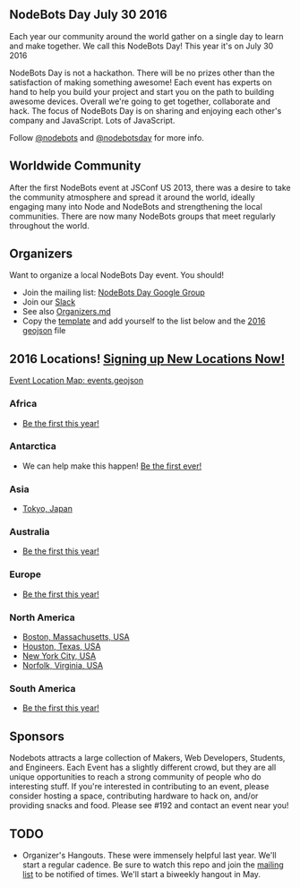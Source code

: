 ## NodeBots Day July 30 2016

Each year our community around the world gather on a single day to learn and make together. We call this NodeBots Day! This year it's on July 30 2016

NodeBots Day is not a hackathon. There will be no prizes other than the satisfaction of making something awesome! Each event has experts on hand to help you build your project and start you on the path to building awesome devices. Overall we're going to get together, collaborate and hack. The focus of NodeBots Day is on sharing and enjoying each other's company and JavaScript. Lots of JavaScript.

Follow [@nodebots](https://twitter.com/nodebots) and [@nodebotsday](https://twitter.com/nodebotsday) for more info.

## Worldwide Community

After the first NodeBots event at JSConf US 2013, there was a desire to take the community atmosphere and spread it around the world, ideally engaging many into Node and NodeBots and strengthening the local communities. There are now many NodeBots groups that meet regularly throughout the world.

## Organizers

Want to organize a local NodeBots Day event. You should!

* Join the mailing list: [NodeBots Day Google Group](https://groups.google.com/forum/#!forum/nodebotsday)
* Join our [Slack](https://nodebotsday-chat.herokuapp.com/)
* See also [Organizers.md](https://github.com/nodebots/nodebotsday/blob/master/Organizers.md)
* Copy the [template](_template/) and add yourself to the list below and the [2016 geojson](2016/events.geojson) file

## 2016 Locations! [Signing up New Locations Now!](2016/_template/)

[Event Location Map: events.geojson](2016/events.geojson)

### Africa
 - [Be the first this year!](2016/_template/)

### Antarctica
 - We can help make this happen! [Be the first ever!](2016/_template/)

### Asia
 - [Tokyo, Japan](2016/tokyo/)

### Australia
 - [Be the first this year!](2016/_template/)

### Europe
 - [Be the first this year!](2016/_template/)

### North America
 - [Boston, Massachusetts, USA](2016/boston/)
 - [Houston, Texas, USA](2016/houston/)
 - [New York City, USA](2016/nyc/)
 - [Norfolk, Virginia, USA](2016/norfolk)

### South America
 - [Be the first this year!](2016/_template/)

## Sponsors

Nodebots attracts a large collection of Makers, Web Developers, Students, and Engineers. Each Event has a slightly different crowd, but they are all unique opportunities to reach a strong community of people who do interesting stuff. If you're interested in contributing to an event, please consider hosting a space, contributing hardware to hack on, and/or providing snacks and food. Please see #192 and contact an event near you!

## TODO
 - Organizer's Hangouts. These were immensely helpful last year. We'll start a regular cadence. Be sure to watch this repo and join the [mailing list](https://groups.google.com/forum/#!forum/nodebotsday) to be notified of times. We'll start a biweekly hangout in May.
